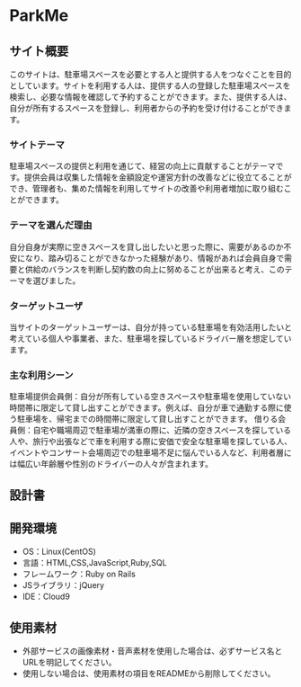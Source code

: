 # ParkMe

## サイト概要
このサイトは、駐車場スペースを必要とする人と提供する人をつなぐことを目的としています。サイトを利用する人は、提供する人の登録した駐車場スペースを検索し、必要な情報を確認して予約することができます。また、提供する人は、自分が所有するスペースを登録し、利用者からの予約を受け付けることができます。
### サイトテーマ
駐車場スペースの提供と利用を通じて、経営の向上に貢献することがテーマです。提供会員は収集した情報を金額設定や運営方針の改善などに役立てることができ、管理者も、集めた情報を利用してサイトの改善や利用者増加に取り組むことができます。


### テーマを選んだ理由
自分自身が実際に空きスペースを貸し出したいと思った際に、需要があるのか不安になり、踏み切ることができなかった経験があり、情報があれば会員自身で需要と供給のバランスを判断し契約数の向上に努めることが出来ると考え、このテーマを選びました。


### ターゲットユーザ
当サイトのターゲットユーザーは、自分が持っている駐車場を有効活用したいと考えている個人や事業者、また、駐車場を探しているドライバー層を想定しています。


### 主な利用シーン
駐車場提供会員側：自分が所有している空きスペースや駐車場を使用していない時間帯に限定して貸し出すことができます。例えば、自分が車で通勤する際に使う駐車場を、帰宅までの時間帯に限定して貸し出すことができます。
借りる会員側：自宅や職場周辺で駐車場が満車の際に、近隣の空きスペースを探している人や、旅行や出張などで車を利用する際に安価で安全な駐車場を探している人、イベントやコンサート会場周辺での駐車場不足に悩んでいる人など、利用者層には幅広い年齢層や性別のドライバーの人々が含まれます。


## 設計書

## 開発環境
- OS：Linux(CentOS)
- 言語：HTML,CSS,JavaScript,Ruby,SQL
- フレームワーク：Ruby on Rails
- JSライブラリ：jQuery
- IDE：Cloud9

## 使用素材
- 外部サービスの画像素材・音声素材を使用した場合は、必ずサービス名とURLを明記してください。
- 使用しない場合は、使用素材の項目をREADMEから削除してください。